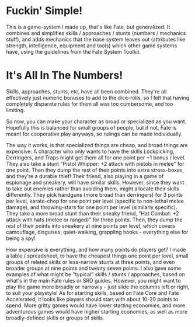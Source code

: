 # Fuckin' Simple!
This is a game-system I made up, that's like Fate, but generalized.
It combines and simplifies skills / approaches / stunts (numbers / mechanics stuff),
and adds mechanics that the base system leaves out (attributes like strength, intelligence, equipment and tools)
which other game systems have, using the guidelines from the Fate System Toolkit.

# It's All In The Numbers!
Skills, approaches, stunts, etc, have all been combined.
They're all effectively just numeric bonuses to add to the dice-rolls,
so I felt that having completely disparate rules for them all was too cumbersome,
and too limiting.

So now, you can make your character as broad or specialized as you want.
Hopefully this is balanced for small groups of people, but if not, Fate is meant
for cooperative play anyways, so rulings can be made individually.

The way it works, is that specialized things are cheap, and broad things are expensive.
A character who only wants to have the skills Lockpicking, Derringers, and Traps might get them
all for one point per +1 bonus / level.
They also take a stunt "Pistol Whipper: +2 attack with pistols in melee" for one point.
Then they dump the rest of their points into extra stress-boxes, and they're a durable thief!
Their friend, also playing in a game of espionage and sneakery, will have similar skills.
However, since they want to take out enemies rather than avoiding them,
might allocate their skills differently.
They pick handguns (more broad than derringers) for 3 points per level,
karate-chop for one point per level (specific to non-lethal melee damage),
and throwing-stars for one point per level (similarly specific).
They take a more broad stunt than their sneaky friend,
"Hat Combat: +2 attack with hats (melee or ranged)" for three points.
Then, they dump the rest of their points into sneakery at nine points per level,
which covers camouflage, disguises, quiet-walking, grappling hooks - everything else for being a spy!

How expensive is everything, and how many points do players get?
I made a table / spreadsheet, to have the cheapest things one point per level,
small groups of related skills or less-narrow stunts at three points,
and even broader groups at nine points and twenty seven points.
I also gave some examples of what might be "typical" skills / stunts / approaches,
based on what's in the main Fate rules or SRD guides.
However, you might want to play the game more broadly or narrowly - just slide the columns
left or right, to suit your playstyle!
As for starting skills, based on Fate Core and Fate Accelerated, it looks like 
players should start with about 10-20 points to spend.
More gritty games would have lower starting economies, and more adventurous
games would have higher starting economies, as well as more broadly-defined skills or
groups of skills.
